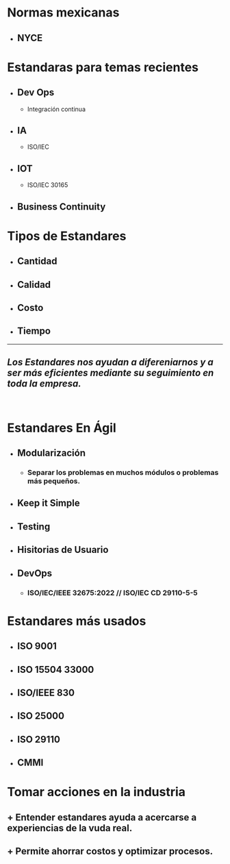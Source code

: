 # Normas mexicanas
* ## NYCE
# Estandaras para temas recientes
* ## Dev Ops
  + Integración continua
* ## IA
  + ISO/IEC
* ## IOT
  + ISO/IEC 30165
* ## Business Continuity
# Tipos de Estandares
* ## Cantidad
* ## Calidad
* ## Costo
* ## Tiempo
--------------------------------------------------------
## _Los Estandares nos ayudan a difereniarnos y a ser más eficientes mediante su seguimiento en toda la empresa._
</br>

# Estandares En Ágil
* ## Modularización
  + ### Separar los problemas en muchos módulos o problemas más pequeños.
* ## Keep it Simple
* ## Testing
* ## Hisitorias de Usuario
* ## DevOps
  + ### ISO/IEC/IEEE 32675:2022 // ISO/IEC CD 29110-5-5
# Estandares más usados
+ ## ISO 9001
+ ## ISO 15504 33000
+ ## ISO/IEEE 830
+ ## ISO 25000
+ ## ISO 29110
+ ## CMMI
# Tomar acciones en la industria
## + Entender estandares ayuda a acercarse a experiencias de la vuda real.
## + Permite ahorrar costos y optimizar procesos.